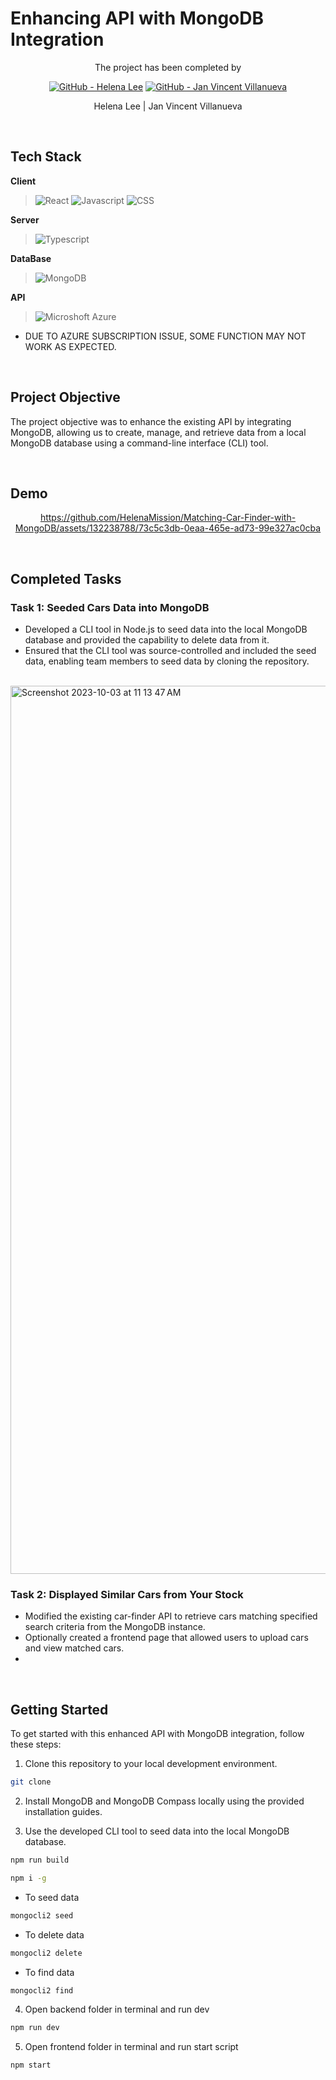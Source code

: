 # Enhancing API with MongoDB Integration

<div align="center">

The project has been completed by 

[![GitHub - Helena Lee](https://img.shields.io/badge/GitHub-100000?style=for-the-badge&logo=github&logoColor=white)](https://github.com/HelenaMission) [![GitHub - Jan Vincent Villanueva](https://img.shields.io/badge/GitHub-100000?style=for-the-badge&logo=github&logoColor=white)](https://github.com/jvvillanueva9104)

Helena Lee | Jan Vincent Villanueva

</div>

<br />


## Tech Stack

**Client** 
> ![React](https://img.shields.io/badge/React-20232A?style=for-the-badge&logo=react&logoColor=61DAFB) ![Javascript](https://img.shields.io/badge/JavaScript-F7DF1E?style=for-the-badge&logo=javascript&logoColor=black) ![CSS](https://img.shields.io/badge/CSS-239120?&style=for-the-badge&logo=css3&logoColor=white)

**Server**
> ![Typescript](https://img.shields.io/badge/TypeScript-007ACC?style=for-the-badge&logo=typescript&logoColor=white) 

**DataBase** 
> ![MongoDB](https://img.shields.io/badge/MongoDB-4EA94B?style=for-the-badge&logo=mongodb&logoColor=white)

**API**
> ![Microshoft Azure](https://img.shields.io/badge/Microsoft_Azure-0089D6?style=for-the-badge&logo=microsoft-azure&logoColor=white)
* DUE TO AZURE SUBSCRIPTION ISSUE, SOME FUNCTION MAY NOT WORK AS EXPECTED.

<br />

## Project Objective

The project objective was to enhance the existing API by integrating MongoDB, allowing us to create, manage, and retrieve data from a local MongoDB database using a command-line interface (CLI) tool.

<br />

## Demo

<div align="center">

https://github.com/HelenaMission/Matching-Car-Finder-with-MongoDB/assets/132238788/73c5c3db-0eaa-465e-ad73-99e327ac0cba

</div>

<br />

## Completed Tasks

### Task 1: Seeded Cars Data into MongoDB

- Developed a CLI tool in Node.js to seed data into the local MongoDB database and provided the capability to delete data from it.
- Ensured that the CLI tool was source-controlled and included the seed data, enabling team members to seed data by cloning the repository.
  
<br/>

<img width="1421" alt="Screenshot 2023-10-03 at 11 13 47 AM" src="https://github.com/HelenaMission/Matching-Car-Finder-with-MongoDB/assets/132238788/87e6f049-9bf0-43c7-a8ad-cc15950d79de">

<br/>

### Task 2: Displayed Similar Cars from Your Stock

- Modified the existing car-finder API to retrieve cars matching specified search criteria from the MongoDB instance.
- Optionally created a frontend page that allowed users to upload cars and view matched cars.
- 
<br/>

## Getting Started

To get started with this enhanced API with MongoDB integration, follow these steps:

1. Clone this repository to your local development environment.
```sh
git clone
```

2. Install MongoDB and MongoDB Compass locally using the provided installation guides.

3. Use the developed CLI tool to seed data into the local MongoDB database.
```sh
npm run build
```

```sh
npm i -g
```

* To seed data

```sh
mongocli2 seed
```

* To delete data
```sh
mongocli2 delete
```
* To find data
```sh
mongocli2 find
```

4. Open backend folder in terminal and run dev
```sh
npm run dev
```

5. Open frontend folder in terminal and run start script
```sh
npm start
```





